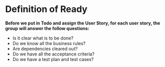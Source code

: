 # Definition of Ready

**Before we put in Todo and assign the User Story, for each user story, the group will answer the follow questions:**

- Is it clear what is to be done?
- Do we know all the business
rules?
- Are dependencies cleared out?
- Do we have all the acceptance
criteria?
- Do we have a test plan and test
cases?